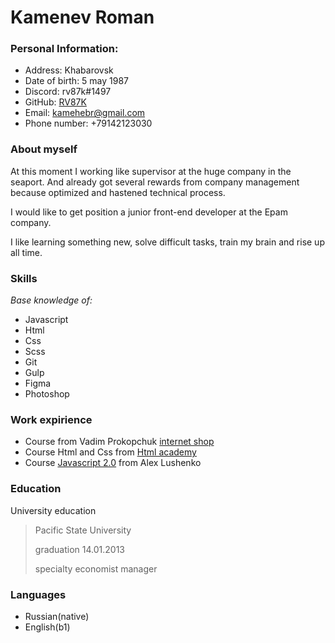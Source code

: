 # Kamenev Roman

### Personal Information:
 * Address: Khabarovsk
 * Date of birth: 5 may 1987
 * Discord: rv87k#1497
 * GitHub: [RV87K](https://github.com/RV87K)
 * Email: [kamehebr@gmail.com](https://kamehebr@gmail.com)
 * Phone number: +79142123030
  


### About myself  
 At this moment I working like supervisor at the huge company in the seaport. And already got several rewards from company management because optimized and hastened technical process.

I would like to get position a junior front-end developer at the Epam company. 

I like learning something new, solve difficult tasks, train my brain and rise up all time.  


### Skills
*Base knowledge of:*
  * Javascript
  * Html
  * Css
  * Scss
  * Git
  * Gulp
  * Figma
  * Photoshop


### Work expirience
* Course from Vadim Prokopchuk [internet shop](https://github.com/RV87K/gydrobikes.git)
* Course Html and Css from [Html academy](https://htmlacademy.ru/intensive/htmlcss) 
* Course [Javascript 2.0](https://itgid.info/ru/course/js20) from Alex Lushenko


### Education
University education
> Pacific State University 
>
> graduation 14.01.2013
>
> specialty economist manager


### Languages
* Russian(native)
* English(b1)
